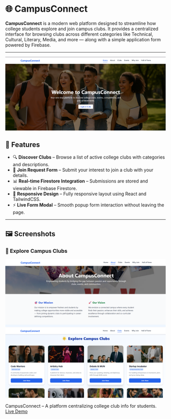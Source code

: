 # 🌐 CampusConnect

**CampusConnect** is a modern web platform designed to streamline how college students explore and join campus clubs. It provides a centralized interface for browsing clubs across different categories like Technical, Cultural, Literary, Media, and more — along with a simple application form powered by Firebase.

---

![CampusConnect Banner](re_Images/example1.png)

## 🚀 Features

- 🔍 **Discover Clubs** – Browse a list of active college clubs with categories and descriptions.
- 📝 **Join Request Form** – Submit your interest to join a club with your details.
- 📊 **Real-time Firestore Integration** – Submissions are stored and viewable in Firebase Firestore.
- 📱 **Responsive Design** – Fully responsive layout using React and TailwindCSS.
- ⚡ **Live Form Modal** – Smooth popup form interaction without leaving the page.

---

## 🖼️ Screenshots

### 🏫 Explore Campus Clubs
![CampusConnect About ](re_Images/example2.png)
![Explore Clubs](re_Images/example3.png)

CampusConnect – A platform centralizing college club info for students. [Live Demo](campus-connect-2ppe.vercel.app
)



